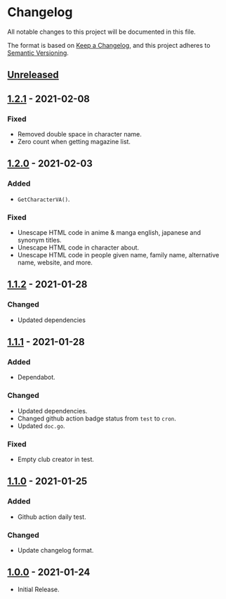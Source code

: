 # Changelog

All notable changes to this project will be documented in this file.

The format is based on [Keep a Changelog](https://keepachangelog.com/en/1.0.0/),
and this project adheres to [Semantic Versioning](https://semver.org/spec/v2.0.0.html).

## [Unreleased](https://github.com/rl404/go-malscraper/compare/v1.2.1...develop)

## [1.2.1](https://github.com/rl404/go-malscraper/compare/v1.2.0...v1.2.1) - 2021-02-08

### Fixed

- Removed double space in character name.
- Zero count when getting magazine list.

## [1.2.0](https://github.com/rl404/go-malscraper/compare/v1.1.2...v1.2.0) - 2021-02-03

### Added

- `GetCharacterVA()`.

### Fixed

- Unescape HTML code in anime & manga english, japanese and synonym titles.
- Unescape HTML code in character about.
- Unescape HTML code in people given name, family name, alternative name, website, and more.

## [1.1.2](https://github.com/rl404/go-malscraper/compare/v1.1.1...v1.1.2) - 2021-01-28

### Changed

- Updated dependencies

## [1.1.1](https://github.com/rl404/go-malscraper/compare/v1.1.0...v1.1.1) - 2021-01-28

### Added

- Dependabot.

### Changed

- Updated dependencies.
- Changed github action badge status from `test` to `cron`.
- Updated `doc.go`.

### Fixed

- Empty club creator in test.


## [1.1.0](https://github.com/rl404/go-malscraper/compare/v1.0.0...v1.1.0) - 2021-01-25

### Added
- Github action daily test.

### Changed
- Update changelog format.

## [1.0.0](https://github.com/rl404/go-malscraper/tree/v1.0.0) - 2021-01-24

- Initial Release.